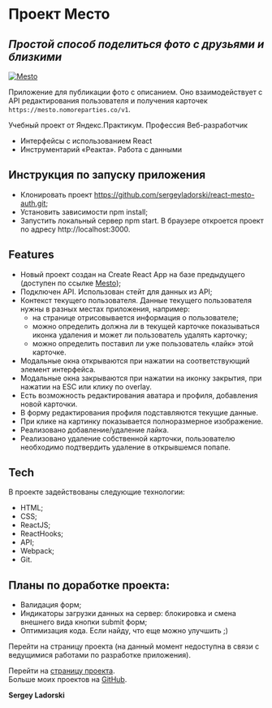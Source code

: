 # Проект Место

## _Простой способ поделиться фото с друзьями и близкими_

[![Mesto](./public/favicon.ico)](https://sergeyladorski.github.io/mesto-react/)

Приложение для публикации фото с описанием. Оно взаимодействует с API редактирования пользователя и получения карточек `https://mesto.nomoreparties.co/v1`.

Учебный проект от Яндекс.Практикум.
Профессия Веб-разработчик

- Интерфейсы с использованием React
- Инструментарий «Реакта». Работа с данными

## Инструкция по запуску приложения

- Клонировать проект https://github.com/sergeyladorski/react-mesto-auth.git;
- Установить зависимости npm install;
- Запустить локальный сервер npm start. В браузере откроется проект по адресу http://localhost:3000.

## Features

- Новый проект создан на Create React App на базе предыдущего (доступен по ссылке [Mesto](https://github.com/sergeyladorski/mesto));
- Подключен API. Использован стейт для данных из API;
- Контекст текущего пользователя. Данные текущего пользователя нужны в разных местах приложения, например:
    - на странице отрисовывается информация о пользователе;
    - можно определить должна ли в текущей карточке показываться иконка удаления и может ли пользователь удалять карточку;
    - можно определить поставил ли уже пользователь «лайк» этой карточке.
- Модальные окна открываются при нажатии на соответствующий элемент интерфейса.
- Модальные окна закрываются при нажатии на иконку закрытия, при нажатии на ESC или клику по overlay.
- Есть возможность редактирования аватара и профиля, добавления
новой карточки.
- В форму редактирования профиля подставляются текущие данные.
- При клике на картинку показывается полноразмерное изображение.
- Реализовано добавление/удаление лайка.
- Реализовано удаление собственной карточки, пользователю необходимо подтвердить удаление в открывшемся попапе.

## Tech

В проекте задействованы следующие технологии:

- HTML;
- CSS;
- ReactJS;
- ReactHooks;
- API;
- Webpack;
- Git.

## Планы по доработке проекта:

- Валидация форм;
- Индикаторы загрузки данных на сервер: блокировка и смена внешнего вида кнопки submit форм;
- Оптимизация кода. Если найду, что еще можно улучшить ;)

Перейти на страницу проекта (на данный момент недоступна в связи с ведущимися работами по разработке приложения).

Перейти на [страницу проекта](https://sergeyladorski.github.io/mesto-react/).  
Больше моих проектов на [GitHub](https://github.com/sergeyladorski).

**Sergey Ladorski**

